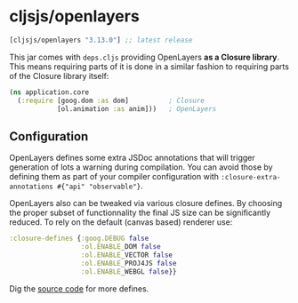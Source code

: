 # cljsjs/openlayers

[](dependency)
```clojure
[cljsjs/openlayers "3.13.0"] ;; latest release
```
[](/dependency)

This jar comes with `deps.cljs` providing OpenLayers **as a Closure library**.
This means requiring parts of it is done in a similar fashion to
requiring parts of the Closure library itself:

```clojure
(ns application.core
  (:require [goog.dom :as dom]          ; Closure
            [ol.animation :as anim]))   ; OpenLayers
```

## Configuration

OpenLayers defines some extra JSDoc annotations that will trigger generation of lots a warning during compilation. You can avoid those by defining them as part of your compiler configuration with `:closure-extra-annotations #{"api" "observable"}`.

OpenLayers also can be tweaked via various closure defines. By choosing the proper subset of functionnality the final JS size can be significantly reduced.
To rely on the default (canvas based) renderer use:

```clojure
:closure-defines {:goog.DEBUG false
                  :ol.ENABLE_DOM false
                  :ol.ENABLE_VECTOR false
                  :ol.ENABLE_PROJ4JS false
                  :ol.ENABLE_WEBGL false}}
```

Dig the [source code](https://github.com/openlayers/ol3/blob/master/src/ol/ol.js) for more defines.

[flibs]: https://github.com/clojure/clojurescript/wiki/Packaging-Foreign-Dependencies
